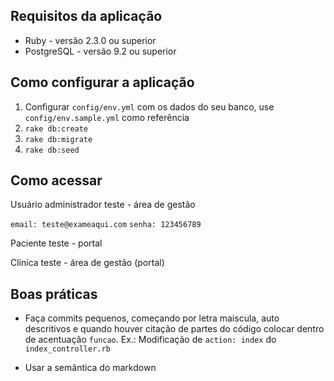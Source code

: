 ## Requisitos da aplicação ##

- Ruby - versão 2.3.0 ou superior
- PostgreSQL - versão 9.2 ou superior


## Como configurar a aplicação ##

1. Configurar `config/env.yml` com os dados do seu banco, use `config/env.sample.yml` como referência
2. `rake db:create`
3. `rake db:migrate`
4. `rake db:seed`


## Como acessar

Usuário administrador teste - área de gestão

`email: teste@exameaqui.com`
`senha: 123456789`


Paciente teste - portal


Clínica teste  - área de gestão (portal)

## Boas práticas ##

- Faça commits pequenos, começando por letra maiscula, auto descritivos e quando houver citação de partes do código colocar dentro de acentuação `funcao`. Ex.: Modificação de `action: index` do `index_controller.rb`

- Usar a semântica do markdown 


